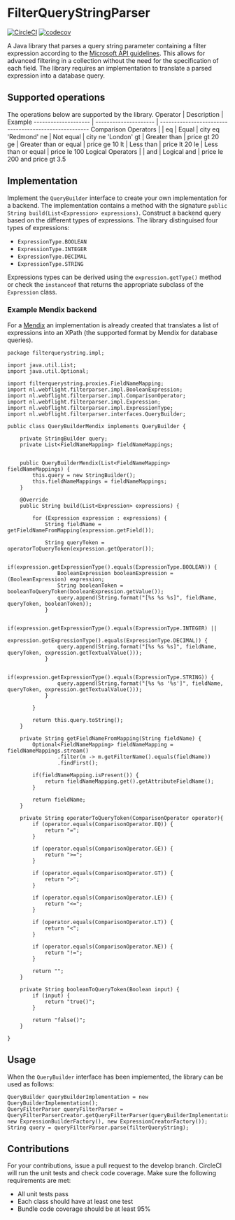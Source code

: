 # FilterQueryStringParser

[![CircleCI](https://circleci.com/gh/WebFlight/filterquerystringparser.svg?style=svg)](https://circleci.com/gh/WebFlight/filterquerystringparser) [![codecov](https://codecov.io/gh/WebFlight/filterquerystringparser/branch/master/graph/badge.svg)](https://codecov.io/gh/WebFlight/filterquerystringparser)

A Java library that parses a query string parameter containing a filter expression according to the [Microsoft API guidelines](https://github.com/microsoft/api-guidelines/blob/vNext/Guidelines.md#97-filtering). This allows for advanced filtering in a collection without the need for the specification of each field. The library requires an implementation to translate a parsed expression into a database query.

## Supported operations
The operations below are supported by the library.
Operator             | Description           | Example
-------------------- | --------------------- | -----------------------------------------------------
Comparison Operators |                       |
eq                   | Equal                 | city eq 'Redmond'
ne                   | Not equal             | city ne 'London'
gt                   | Greater than          | price gt 20
ge                   | Greater than or equal | price ge 10
lt                   | Less than             | price lt 20
le                   | Less than or equal    | price le 100
Logical Operators    |                       |
and                  | Logical and           | price le 200 and price gt 3.5

## Implementation
Implement the ```QueryBuilder``` interface to create your own implementation for a backend. The implementation contains a method with the signature ```public String build(List<Expression> expressions)```. Construct a backend query based on the different types of expressions. The library distinguised four types of expressions:
* ```ExpressionType.BOOLEAN```
* ```ExpressionType.INTEGER```
* ```ExpressionType.DECIMAL```
* ```ExpressionType.STRING```

Expressions types can be derived using the ```expression.getType()``` method or check the ```instanceof``` that returns the appropriate subclass of the ```Expression``` class.

### Example Mendix backend
For a [Mendix](https://www.mendix.com) an implementation is already created that translates a list of expressions into an XPath (the supported format by Mendix for database queries).
```
package filterquerystring.impl;

import java.util.List;
import java.util.Optional;

import filterquerystring.proxies.FieldNameMapping;
import nl.webflight.filterparser.impl.BooleanExpression;
import nl.webflight.filterparser.impl.ComparisonOperator;
import nl.webflight.filterparser.impl.Expression;
import nl.webflight.filterparser.impl.ExpressionType;
import nl.webflight.filterparser.interfaces.QueryBuilder;

public class QueryBuilderMendix implements QueryBuilder {
	
	private StringBuilder query;
	private List<FieldNameMapping> fieldNameMappings;
	

	public QueryBuilderMendix(List<FieldNameMapping> fieldNameMappings) {
		this.query = new StringBuilder();
		this.fieldNameMappings = fieldNameMappings;
	}
	
	@Override
	public String build(List<Expression> expressions) {
		
		for (Expression expression : expressions) {
			String fieldName = getFieldNameFromMapping(expression.getField());
			
			String queryToken = operatorToQueryToken(expression.getOperator());
			
			if(expression.getExpressionType().equals(ExpressionType.BOOLEAN)) {
				BooleanExpression booleanExpression = (BooleanExpression) expression;
				String booleanToken = booleanToQueryToken(booleanExpression.getValue());
				query.append(String.format("[%s %s %s]", fieldName, queryToken, booleanToken));
			}
			
			if(expression.getExpressionType().equals(ExpressionType.INTEGER) ||
				expression.getExpressionType().equals(ExpressionType.DECIMAL)) {
				query.append(String.format("[%s %s %s]", fieldName, queryToken, expression.getTextualValue()));
			}
			
			if(expression.getExpressionType().equals(ExpressionType.STRING)) {
				query.append(String.format("[%s %s '%s']", fieldName, queryToken, expression.getTextualValue()));
			}
			
		}
		
		return this.query.toString();
	}
	
	private String getFieldNameFromMapping(String fieldName) {
		Optional<FieldNameMapping> fieldNameMapping = fieldNameMappings.stream()
				.filter(m -> m.getFilterName().equals(fieldName))
				.findFirst();
		
		if(fieldNameMapping.isPresent()) {
			return fieldNameMapping.get().getAttributeFieldName();
		}
		
		return fieldName;
	}
	
	private String operatorToQueryToken(ComparisonOperator operator){
		if (operator.equals(ComparisonOperator.EQ)) {
			return "=";
		}
		
		if (operator.equals(ComparisonOperator.GE)) {
			return ">=";
		}
		
		if (operator.equals(ComparisonOperator.GT)) {
			return ">";
		}
		
		if (operator.equals(ComparisonOperator.LE)) {
			return "<=";
		}
		
		if (operator.equals(ComparisonOperator.LT)) {
			return "<";
		}
		
		if (operator.equals(ComparisonOperator.NE)) {
			return "!=";
		}
		
		return "";
	}
	
	private String booleanToQueryToken(Boolean input) {
		if (input) {
			return "true()";
		}
		
		return "false()";
	}

}
```

## Usage
When the ```QueryBuilder``` interface has been implemented, the library can be used as follows:
```
QueryBuilder queryBuilderImplementation = new QueryBuilderImplementation();
QueryFilterParser queryFilterParser = QueryFilterParserCreator.getQueryFilterParser(queryBuilderImplementation, new ExpressionBuilderFactory(), new ExpressionCreatorFactory());
String query = queryFilterParser.parse(filterQueryString);
```

## Contributions
For your contributions, issue a pull request to the develop branch. CircleCI will run the unit tests and check code coverage. Make sure the following requirements are met:
* All unit tests pass
* Each class should have at least one test
* Bundle code coverage should be at least 95%